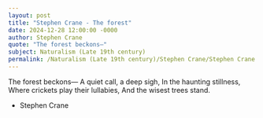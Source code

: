 ```yaml
---
layout: post
title: "Stephen Crane - The forest"
date: 2024-12-28 12:00:00 -0000
author: Stephen Crane
quote: "The forest beckons—"
subject: Naturalism (Late 19th century)
permalink: /Naturalism (Late 19th century)/Stephen Crane/Stephen Crane - The forest
---
```


The forest beckons—
A quiet call, a deep sigh,
In the haunting stillness,
Where crickets play their lullabies,
And the wisest trees stand.

- Stephen Crane
